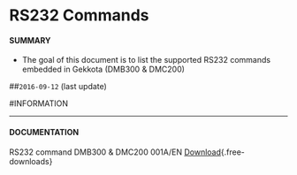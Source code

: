 # RS232 Commands 

#### **SUMMARY**
- The goal of this document is to list the supported RS232 commands embedded in Gekkota (DMB300 & DMC200)

##`2016-09-12` (last update)

#INFORMATION
***********************************************************************
#### **DOCUMENTATION**  
RS232 command DMB300 & DMC200 001A/EN [Download](application-notes/RS232-command-list-001A_en.pdf){.free-downloads} 







